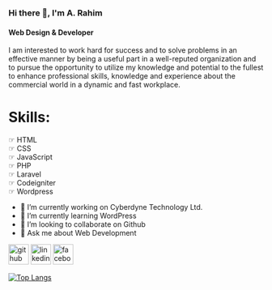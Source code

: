 ### Hi there 👋, I'm A. Rahim
#### Web Design & Developer
I am interested to work hard for success and to solve problems in an effective manner by being a useful part in a well-reputed organization and to pursue the opportunity to utilize my knowledge and potential to the fullest to enhance professional skills, knowledge and experience about the commercial world in a dynamic and fast workplace.

# Skills:  
☞ HTML  
☞ CSS </br>
☞ JavaScript  </br>
☞ PHP </br>
☞ Laravel  </br>
☞ Codeigniter </br>
☞ Wordpress </br>

- 🔭 I’m currently working on Cyberdyne Technology Ltd. 
- 🌱 I’m currently learning WordPress 
- 👯 I’m looking to collaborate on Github 
- 💬 Ask me about Web Development 


[<img src='https://cdn.jsdelivr.net/npm/simple-icons@3.0.1/icons/github.svg' alt='github' height='40'>](https://github.com/rahimar)  [<img src='https://cdn.jsdelivr.net/npm/simple-icons@3.0.1/icons/linkedin.svg' alt='linkedin' height='40'>](https://www.linkedin.com/in/rahimarf/)  [<img src='https://cdn.jsdelivr.net/npm/simple-icons@3.0.1/icons/facebook.svg' alt='facebook' height='40'>](https://www.facebook.com/mdabdurrahimfaisal)  

[![Top Langs](https://github-readme-stats.vercel.app/api/top-langs/?username=rahimar)](https://github.com/anuraghazra/github-readme-stats)

